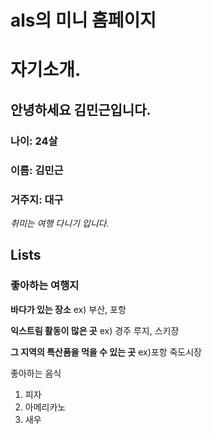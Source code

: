 # als의 미니 홈페이지 

# 자기소개.

## 안녕하세요 김민근입니다. 

### 나이: 24살
### 이름: 김민근
### 거주지: 대구


_취미는 여행 다니기 입니다._


## Lists

### 좋아하는 여행지

**바다가 있는 장소**
ex) 부산, 포항

**익스트림 활동이 많은 곳**
ex) 경주 루지, 스키장

**그 지역의 특산품을 먹을 수 있는 곳**
ex)포항 죽도시장


좋아하는 음식
1. 피자
2. 아메리카노
3. 새우
